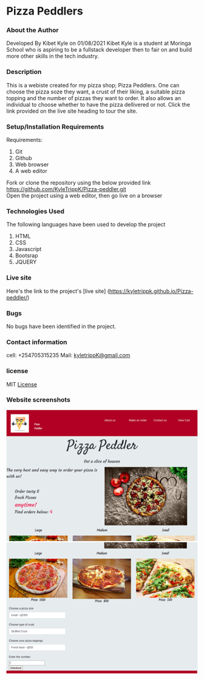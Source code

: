 # Pizza Peddlers
### About the Author
 Developed By Kibet Kyle on 01/08/2021
Kibet Kyle is a student at Moringa School who  is aspiring to be a fullstack developer then to fair on and build more other skills in the tech industry. 
### Description
This is a webiste created for my pizza shop; Pizza Peddlers. One can choose the pizza soze they want, a crust of their liking, a suitable pizza topping and the number of pizzas they want to order. It also allows an individual to choose whether to have the pizza dellivered or not. Click the link provided on the live site heading to tour the site.
### Setup/Installation Requirements
Requirements:
    <ol>
        <li>Git</li>
        <li>Github</li>
        <li>Web browser</li>
        <li>A web editor</li>
    </ol>
    Fork or clone the repository using the below provided link</br>
    https://github.com/KyleTrippK/Pizza-peddler.git</br>
    Open the project using a web editor, then go live on a browser
### Technologies Used
The following languages have been used to develop the project
    <ol>
        <li>HTML</li>
        <li>CSS</li>
        <li>Javascript</li>
        <li>Bootsrap</li>
        <li>JQUERY</li>
    </ol>

### Live site
Here's the link to the project's [live site] (https://kyletrippk.github.io/Pizza-peddler/)

### Bugs
No bugs have been identified in the project.

### Contact information
cell:  +254705315235 
Mail: kyletrippK@gmail.com

### license
MIT [License](./license)
### Website screenshots
![First screenshot](./Assets/pizzapeddlers1.png)
![Second screenshot](./Assets/pizzapeddler2.png)
